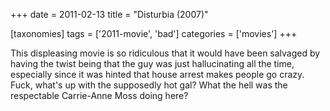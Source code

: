 +++
date = 2011-02-13
title = "Disturbia (2007)"

[taxonomies]
tags = ['2011-movie', 'bad']
categories = ['movies']
+++

This displeasing movie is so ridiculous that it would have been salvaged
by having the twist being that the guy was just hallucinating all the
time, especially since it was hinted that house arrest makes people go
crazy. Fuck, what\'s up with the supposedly hot gal? What the hell was
the respectable Carrie-Anne Moss doing here?
